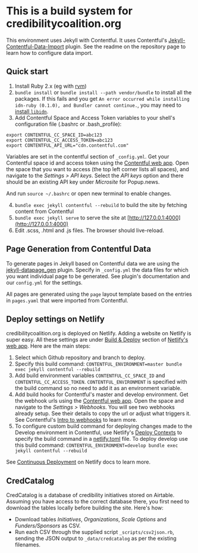 # This is a build system for credibilitycoalition.org

This environment uses Jekyll with Contentful. It uses Contentful's [Jekyll-Contentful-Data-Import](https://github.com/contentful/jekyll-contentful-data-import) plugin. See the readme on the repository page to learn how to configure data import.

## Quick start

1. Install Ruby 2.x (eg with [rvm](https://rvm.io))
2. `bundle install` or `bundle install --path vendor/bundle` to install all the packages. If this fails and you get `An error occurred while installing idn-ruby (0.1.0), and Bundler cannot continue.`, you may need to [install `libidn`](https://stackoverflow.com/questions/50055812/error-while-bundle-install-for-idn-ruby).
3. Add Contentful Space and Access Token variables to your shell's configuration file (.bashrc or .bash_profile):

```
export CONTENTFUL_CC_SPACE_ID=abc123
export CONTENTFUL_CC_ACCESS_TOKEN=abc123
export CONTENTFUL_API_URL="cdn.contentful.com"
```

Variables are set in the contentful section of `_config.yml`. Get your Contentful space id and access token using the [Contentful web app](https://app.contentful.com/). Open the space that you want to access (the top left corner lists all spaces), and navigate to the _Settings > API keys_. Select the _API keys_ option and there should be an existing API key under _Microsite_ for Popup.news.

And run `source ~/.bashrc` or open new terminal to enable changes.

4. `bundle exec jekyll contentful --rebuild` to build the site by fetching content from Contentful
5. `bundle exec jekyll serve` to serve the site at [http://127.0.0.1:4000](http://127.0.0.1:4000)
6. Edit .scss, .html and .js files. The browser should live-reload.

## Page Generation from Contentful Data

To generate pages in Jekyll based on Contentful data we are using the [jekyll-datapage_gen](https://github.com/avillafiorita/jekyll-datapage_gen) plugin. Specify in `_config.yml` the data files for which you want individual page to be generated. See plugin's documentation and our `config.yml` for the settings.

All pages are generated using the `page` layout template based on the entries in `pages.yaml` that were imported from Contentful.

## Deploy settings on Netlify

credibilitycoalition.org is deployed on Netlify. Adding a website on Netlify is super easy. All these settings are under [Build & Deploy](https://app.netlify.com/sites/credco/settings/deploys) section of [Netlify's web app](https://app.netlify.com). Here are the main steps:

1. Select which Github repository and branch to deploy.
2. Specify this build command: `CONTENTFUL_ENVIRONMENT=master bundle exec jekyll contentful --rebuild`
3. Add build environment variables `CONTENTFUL_CC_SPACE_ID` and `CONTENTFUL_CC_ACCESS_TOKEN`. `CONTENTFUL_ENVIRONMENT` is specified with the build command so no need to add it as an environment variable.
4. Add build hooks for Contentful's master and develop environment. Get the webhook urls using the [Contentful web app](https://app.contentful.com). Open the space and navigate to the _Settings > Webhooks_. You will see two webhooks already setup. See their details to copy the url or adjust what triggers it. See Contentful's [Intro to webhooks](https://www.contentful.com/developers/docs/concepts/webhooks/) to learn more.
5. To configure custom build command for deploying changes made to the Develop environment in Contentful, use Netlify's [Deploy Contexts](https://www.netlify.com/docs/continuous-deployment/#deploy-contexts) to specify the build command in a [netlify.toml](https://github.com/meedan/popupnewsroom/blob/master/netlify.toml) file. To deploy develop use this build command: `CONTENTFUL_ENVIRONMENT=develop bundle exec jekyll contentful --rebuild`

See [Continuous Deployment](https://www.netlify.com/docs/continuous-deployment) on Netlify docs to learn more.

## CredCatalog

CredCatalog is a database of credibility initiatives stored on Airtable. Assuming you have access to the correct database there, you first need to download the tables locally before building the site. Here's how:

- Download tables _Initiatives_, _Organizations_, _Scale Options_ and _Funders/Sponsors_ as CSV.
- Run each CSV through the supplied script `_scripts/csv2json.rb`, sending the JSON output to `_data/credcatalog` as per the existing filenames.
